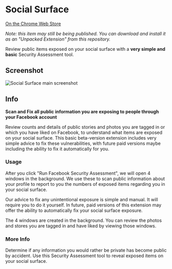 # Social Surface

[On the Chrome Web Store](https://chrome.google.com/webstore/detail/ddppdlkajpgigjdadijekacliockbchd)

*Note: this item may still be being published. You can download and install it as an "Unpacked Extension" from this repository.*

Review public items exposed on your social surface with a **very simple and basic** Security Assessment tool. 

## Screenshot

![Social Surface main screenshot](https://github.com/dosyago-corp/social-surface/raw/master/social-surface-main.png)

## Info

**Scan and Fix all public information you are exposing to people through your Facebook account**

Review counts and details of public stories and photos you are tagged in or which you have liked on Facebook, to understand what items are exposed on your social surface. This basic beta-version extension includes very simple advice to fix these vulnerabilities, with future paid versions maybe including the ability to fix it automatically for you.

### Usage

After you click "Run Facebook Security Assessment", we will open 4 windows in the background. We use these to scan public information about your profile to report to you the numbers of exposed items regarding you in your social surface.

Our advice to fix any unintentional exposure is simple and manual. It will require you to do it yourself. In future, paid versions of this extension may offer the ability to automatically fix your social surface exposure.

The 4 windows are created in the background. You can review the photos and stores you are tagged in and have liked by viewing those windows.

### More Info

Determine if any information you would rather be private has become public by accident. Use this Security Assessment tool to reveal exposed items on your social surface. 
